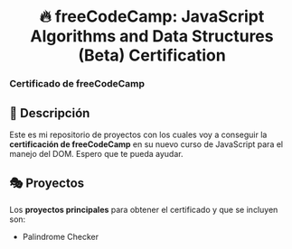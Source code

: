 <div align='center'>

# 🔥 freeCodeCamp: JavaScript Algorithms and Data Structures (Beta) Certification

</div>

### Certificado de freeCodeCamp

## 🚀 Descripción

Este es mi repositorio de proyectos con los cuales voy a conseguir la **certificación de freeCodeCamp** en su nuevo curso de JavaScript para el manejo del DOM. Espero que te pueda ayudar.

## 🎭 Proyectos

Los **proyectos principales** para obtener el certificado y que se incluyen son:

- Palindrome Checker
